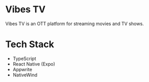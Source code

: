 # Vibes TV

Vibes TV is an OTT platform for streaming movies and TV shows.

# Tech Stack

- TypeScript
- React Native (Expo)
- Appwrite
- NativeWind
